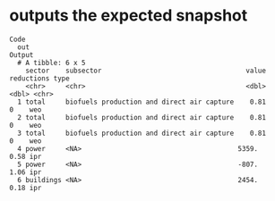 # outputs the expected snapshot

    Code
      out
    Output
      # A tibble: 6 x 5
        sector    subsector                                    value reductions type 
        <chr>     <chr>                                        <dbl>      <dbl> <chr>
      1 total     biofuels production and direct air capture    0.81       0    weo  
      2 total     biofuels production and direct air capture    0.81       0    weo  
      3 total     biofuels production and direct air capture    0.81       0    weo  
      4 power     <NA>                                       5359.         0.58 ipr  
      5 power     <NA>                                       -807.         1.06 ipr  
      6 buildings <NA>                                       2454.         0.18 ipr  

